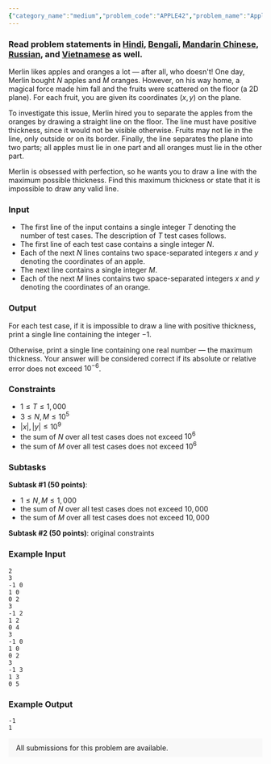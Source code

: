 ```yaml
---
{"category_name":"medium","problem_code":"APPLE42","problem_name":"Apples and Oranges","problemComponents":{"constraints":"","constraintsState":false,"subtasks":"","subtasksState":false,"inputFormat":"","inputFormatState":false,"outputFormat":"","outputFormatState":false,"sampleTestCases":{}},"video_editorial_url":"","languages_supported":{"0":"CPP14","1":"C","2":"JAVA","3":"PYTH 3.6","4":"PYTH","5":"PYP3","6":"CS2","7":"ADA","8":"PYPY","9":"TEXT","10":"PAS fpc","11":"NODEJS","12":"RUBY","13":"PHP","14":"GO","15":"HASK","16":"TCL","17":"PERL","18":"SCALA","19":"LUA","20":"kotlin","21":"BASH","22":"JS","23":"LISP sbcl","24":"rust","25":"PAS gpc","26":"BF","27":"CLOJ","28":"R","29":"D","30":"CAML","31":"FORT","32":"ASM","33":"swift","34":"FS","35":"WSPC","36":"LISP clisp","37":"SQL","38":"SCM guile","39":"PERL6","40":"ERL","41":"CLPS","42":"ICK","43":"NICE","44":"PRLG","45":"ICON","46":"COB","47":"SCM chicken","48":"PIKE","49":"SCM qobi","50":"ST","51":"NEM"},"max_timelimit":4,"source_sizelimit":50000,"problem_author":"jafarbadour","problem_tester":null,"date_added":"26-09-2019","tags":{"0":"computational","1":"convolution","2":"deadwing97","3":"jafarbadour","4":"ltime76"},"problem_difficulty_level":"Medium","best_tag":"Computational Geometry","editorial_url":"https://discuss.codechef.com/problems/APPLE42","time":{"view_start_date":1569690002,"submit_start_date":1569690002,"visible_start_date":1569690002,"end_date":1735669800},"is_direct_submittable":false,"problemDiscussURL":"https://discuss.codechef.com/search?q=APPLE42","is_proctored":false,"visitedContests":{},"layout":"problem"}
---
```

### Read problem statements in [Hindi](https://www.codechef.com/download/translated/LTIME76/hindi/APPLE42.pdf), [Bengali](https://www.codechef.com/download/translated/LTIME76/bengali/APPLE42.pdf), [Mandarin Chinese](https://www.codechef.com/download/translated/LTIME76/mandarin/APPLE42.pdf), [Russian](https://www.codechef.com/download/translated/LTIME76/russian/APPLE42.pdf), and [Vietnamese](https://www.codechef.com/download/translated/LTIME76/vietnamese/APPLE42.pdf) as well.

Merlin likes apples and oranges a lot — after all, who doesn't! One day, Merlin bought $N$ apples and $M$ oranges. However, on his way home, a magical force made him fall and the fruits were scattered on the floor (a 2D plane). For each fruit, you are given its coordinates $(x, y)$ on the plane.

To investigate this issue, Merlin hired you to separate the apples from the oranges by drawing a straight line on the floor. The line must have positive thickness, since it would not be visible otherwise. Fruits may not lie in the line, only outside or on its border. Finally, the line separates the plane into two parts; all apples must lie in one part and all oranges must lie in the other part.

Merlin is obsessed with perfection, so he wants you to draw a line with the maximum possible thickness. Find this maximum thickness or state that it is impossible to draw any valid line.

### Input
- The first line of the input contains a single integer $T$ denoting the number of test cases. The description of $T$ test cases follows.
- The first line of each test case contains a single integer $N$.
- Each of the next $N$ lines contains two space-separated integers $x$ and $y$ denoting the coordinates of an apple.
- The next line contains a single integer $M$.
- Each of the next $M$ lines contains two space-separated integers $x$ and $y$ denoting the coordinates of an orange.

### Output
For each test case, if it is impossible to draw a line with positive thickness, print a single line containing the integer $-1$.

Otherwise, print a single line containing one real number — the maximum thickness. Your answer will be considered correct if its absolute or relative error does not exceed $10^{-6}$.

### Constraints
- $1 \le T \le 1,000$
- $3 \le N, M \le 10^5$
- $|x|, |y| \le 10^9$
- the sum of $N$ over all test cases does not exceed $10^6$
- the sum of $M$ over all test cases does not exceed $10^6$

### Subtasks
**Subtask #1 (50 points)**:
- $1 \le N, M \le 1,000$
- the sum of $N$ over all test cases does not exceed $10,000$
- the sum of $M$ over all test cases does not exceed $10,000$

**Subtask #2 (50 points)**: original constraints


### Example Input
```
2
3
-1 0
1 0
0 2
3
-1 2
1 2
0 4
3
-1 0
1 0
0 2
3
-1 3
1 3
0 5
```

### Example Output
```
-1
1
```
<aside style='background: #f8f8f8;padding: 10px 15px;'><div>All submissions for this problem are available.</div></aside>